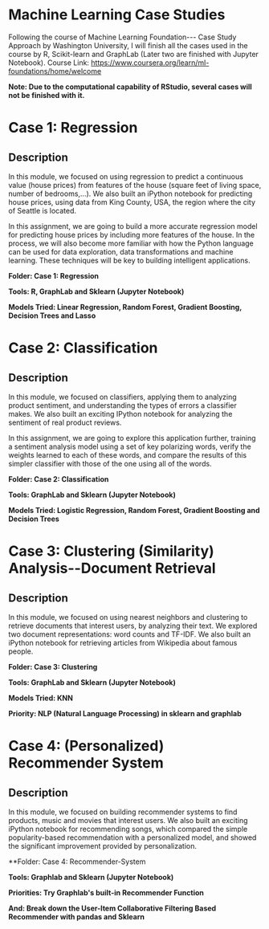 # Machine Learning Case Studies
Following the course of Machine Learning Foundation--- Case Study Approach by Washington University, I will finish all the cases used in the course by R, Scikit-learn and GraphLab (Later two are finished with Jupyter Notebook).  Course Link: https://www.coursera.org/learn/ml-foundations/home/welcome

**Note: Due to the computational capability of RStudio, several cases will not be finished with it.**

# Case 1: Regression

## Description 

In this module, we focused on using regression to predict a continuous value (house prices) from features of the house (square feet of living space, number of bedrooms,...). We also built an iPython notebook for predicting house prices, using data from King County, USA, the region where the city of Seattle is located.

In this assignment, we are going to build a more accurate regression model for predicting house prices by including more features of the house. In the process, we will also become more familiar with how the Python language can be used for data exploration, data transformations and machine learning. These techniques will be key to building intelligent applications.

**Folder: Case 1: Regression**

**Tools: R, GraphLab and Sklearn (Jupyter Notebook)**

**Models Tried: Linear Regression, Random Forest, Gradient Boosting, Decision Trees and Lasso**

# Case 2: Classification

## Description 

In this module, we focused on classifiers, applying them to analyzing product sentiment, and understanding the types of errors a classifier makes. We also built an exciting IPython notebook for analyzing the sentiment of real product reviews.

In this assignment, we are going to explore this application further, training a sentiment analysis model using a set of key polarizing words, verify the weights learned to each of these words, and compare the results of this simpler classifier with those of the one using all of the words.

**Folder: Case 2: Classification**

**Tools: GraphLab and Sklearn (Jupyter Notebook)**

**Models Tried: Logistic Regression, Random Forest, Gradient Boosting and Decision Trees**


# Case 3: Clustering (Similarity) Analysis--Document Retrieval

## Description 

In this module, we focused on using nearest neighbors and clustering to retrieve documents that interest users, by analyzing their text. We explored two document representations: word counts and TF-IDF. We also built an iPython notebook for retrieving articles from Wikipedia about famous people.

**Folder: Case 3: Clustering**

**Tools: GraphLab and Sklearn (Jupyter Notebook)**

**Models Tried: KNN**

**Priority: NLP (Natural Language Processing) in sklearn and graphlab**

# Case 4: (Personalized) Recommender System 
## Description

In this module, we focused on building recommender systems to find products, music and movies that interest users. We also built an exciting iPython notebook for recommending songs, which compared the simple popularity-based recommendation with a personalized model, and showed the significant improvement provided by personalization.

**Folder: Case 4: Recommender-System

**Tools: Graphlab and Sklearn (Jupyter Notebook)**

**Priorities: Try Graphlab's built-in Recommender Function**

**And: Break down the User-Item Collaborative Filtering Based Recommender with pandas and Sklearn**
